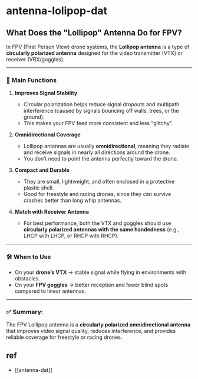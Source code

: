 
# antenna-lolipop-dat

## What Does the "Lollipop" Antenna Do for FPV?

In FPV (First Person View) drone systems, the **Lollipop antenna** is a type of **circularly polarized antenna** designed for the video transmitter (VTX) or receiver (VRX/goggles).  

---

### 📡 Main Functions

1. **Improves Signal Stability**  
   - Circular polarization helps reduce signal dropouts and multipath interference (caused by signals bouncing off walls, trees, or the ground).  
   - This makes your FPV feed more consistent and less "glitchy".

2. **Omnidirectional Coverage**  
   - Lollipop antennas are usually **omnidirectional**, meaning they radiate and receive signals in nearly all directions around the drone.  
   - You don’t need to point the antenna perfectly toward the drone.

3. **Compact and Durable**  
   - They are small, lightweight, and often enclosed in a protective plastic shell.  
   - Good for freestyle and racing drones, since they can survive crashes better than long whip antennas.

4. **Match with Receiver Antenna**  
   - For best performance, both the VTX and goggles should use **circularly polarized antennas with the same handedness** (e.g., LHCP with LHCP, or RHCP with RHCP).  

---

### 🛠️ When to Use
- On your **drone’s VTX** → stable signal while flying in environments with obstacles.  
- On your **FPV goggles** → better reception and fewer blind spots compared to linear antennas.  

---

### ✅ **Summary**:  
The FPV Lollipop antenna is a **circularly polarized omnidirectional antenna** that improves video signal quality, reduces interference, and provides reliable coverage for freestyle or racing drones.



## ref 

- [[antenna-dat]]